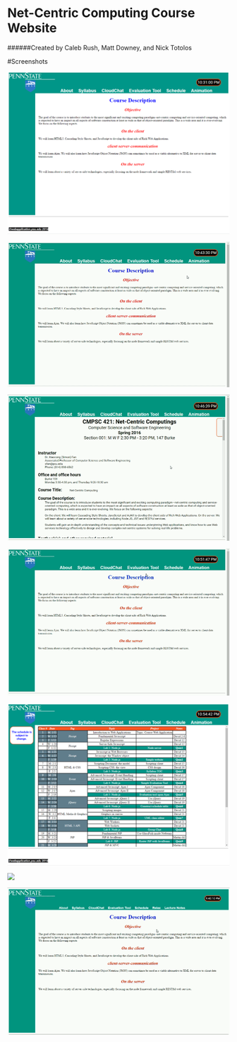 # Net-Centric Computing Course Website

######Created by Caleb Rush, Matt Downey, and Nick Totolos

#Screenshots

![](Screenshots/About1.PNG)

![](Screenshots/Clock1.gif)

![](Screenshots/Syllabus1.gif)

![](Screenshots/Evaluation1.gif)

![](Screenshots/Schedule1.PNG)

![](Screenshots/Animation1.gif)

![](Screenshots/LectureNotes1.gif)
